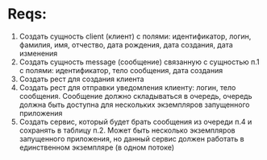 # Reqs:
1. Создать сущность client (клиент) с полями: идентификатор, логин, фамилия, имя, отчество, дата рождения, дата создания, дата изменения
2. Создать сущность message (сообщение) связанную с сущностью п.1 с полями: идентификатор, тело сообщения, дата создания
3. Создать рест для создания клиента
4. Создать рест для отправки уведомления клиенту: логин, тело сообщения. Сообщение должно складываться в очередь, очередь должна быть доступна для нескольких экземпляров запущенного приложения
5. Создать сервис, который будет брать сообщения из очереди п.4 и сохранять в таблицу п.2. Может быть несколько экземпляров запущенного приложения, но данный сервис должен работать в единственном экземпляре (в одном потоке)